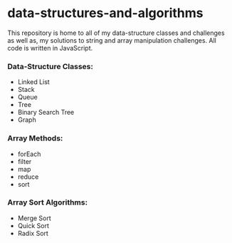 # data-structures-and-algorithms
This repository is home to all of my data-structure classes and challenges as well as, my solutions to string and array manipulation challenges. All code is written in JavaScript. 

### Data-Structure Classes:
* Linked List
* Stack
* Queue
* Tree
* Binary Search Tree
* Graph


###  Array Methods:
* forEach
* filter
* map 
* reduce 
* sort

### Array Sort Algorithms:
* Merge Sort
* Quick Sort
* Radix Sort
